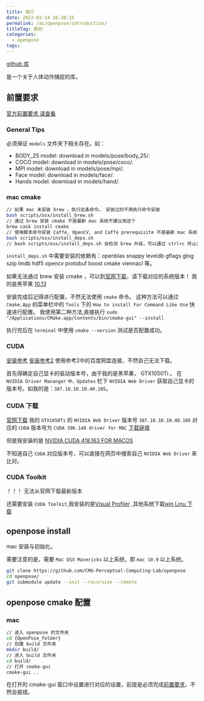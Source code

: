 ```yaml
---
title: 简介
date: 2022-02-14 16:38:15
permalink: /ai/openpose/introduction/
titleTag: 原创
categories:
  - openpose
tags:
---
```


[github 库](https://github.com/CMU-Perceptual-Computing-Lab/openpose)

是一个关于人体动作捕捉的库。

<!-- more -->

## 前置要求
[官方前置要求 请查看](https://github.com/CMU-Perceptual-Computing-Lab/openpose/blob/master/doc/installation/1_prerequisites.md#mac-os-prerequisites)

### General Tips
必须保证 `models` 文件夹下相关存在。如：
- BODY_25 model: download in models/pose/body_25/.
- COCO model: download in models/pose/coco/.
- MPI model: download in models/pose/mpi/.
- Face model: download in models/face/.
- Hands model: download in models/hand/.
### mac cmake

```sh
// 如果 mac 未安装 brew ，执行这条命令。 安装过的不用执行命令安装
bash scripts/osx/install_brew.sh
// 通过 brew 安装 cmake 不是最新 mac 系统不建议用这个
brew cask install cmake
// 使用脚本命令安装 Caffe, OpenCV, and Caffe prerequisite 不是最新 mac 系统不建议用这个
bash scripts/osx/install_deps.sh
// bash scripts/osx/install_deps.sh 会检测 brew 升级，可以通过 ctrl+c 终止升级，以继续进行安装。
```
`install_deps.sh` 中需要安装的依赖有：openblas snappy leveldb gflags glog szip lmdb hdf5 opencv protobuf boost cmake viennacl 等。

如果无法通过 brew 安装 cmake ，可以到[官网下载](https://cmake.org/download/)，请下载对应的系统版本！
我的是黑苹果 [10.13](https://github.com/Kitware/CMake/releases/download/v3.24.0-rc5/cmake-3.24.0-rc5-macos-universal.dmg)

安装完成后记得进行配置，不然无法使用 `cmake` 命令。
这种方法可以通过 `Cmake.App` 的菜单栏中的 `Tools` 下的 `How to install For Command Libe Use` 快速进行配置。
我使用第二种方法,直接执行 `sudo "/Applications/CMake.app/Contents/bin/cmake-gui" --install`

执行完后在 `terminal` 中使用 `cmake --version` 测试是否配置成功。

### CUDA
[安装参考](https://blog.csdn.net/ignoreyou/article/details/85132738)
[安装参考2](https://blog.csdn.net/wz22881916/article/details/78807993)
使用参考2中的百度网盘连接，不然自己无法下载。

首先得确定自己显卡的驱动版本号，由于我的是黑苹果， GTX1050Ti 。
在 `NVIDIA Driver Mananger` `中，Updates` 栏下 `NVIDIA Web Driver` 获取自己显卡的版本号。如我的是：`387.10.10.10.40.105`。

### CUDA 下载
[官网下载](https://www.nvidia.com/en-us/drivers/cuda/mac-driver-archive/)
我的 `GTX1050Ti` 的 `NVIDIA Web Driver` 版本号 `387.10.10.10.40.105` 对应的 `CUDA` 版本号为 `CUDA 396.148 driver for MAC` [下载链接](https://us.download.nvidia.com/Mac/cuda_396/cudadriver_396.148_macos.dmg)

但是我安装的是 [NVIDIA CUDA 418.163 FOR MACOS]()

不知道自己 `CUDA` 对应版本号，可以直接在网页中搜索自己  `NVIDIA Web Driver` 来比对。

### CUDA Toolkit
！！！ 无法从官网下载最新版本

还需要安装 `CUDA Toolkit`,我安装的是[Visual Profiler](https://developer.nvidia.com/gameworksdownload#?dn=cuda-toolkit-developer-tools-for-macos-11-7-0) ,其他系统下载[win Linu 下载](https://developer.nvidia.com/cuda-downloads)
## openpose install 
mac 安装与初始化。

需要注意的是，需要 `Mac OSX Mavericks` 以上系统，即 `mac 10.9` 以上系统。
```sh
git clone https://github.com/CMU-Perceptual-Computing-Lab/openpose
cd openpose/
git submodule update --init --recursive --remote
```
## openpose cmake 配置

### mac

```sh
// 进入 openpose 的文件夹
cd {OpenPose_folder}
// 创建 build 文件夹
mkdir build/
// 进入 build 文件夹
cd build/
// 打开 cmake-gui
cmake-gui ..
```
在打开的 cmake-gui 窗口中设置进行对应的设置，前提是必须完成[前置要求](#前置要求)，不然会报错。


